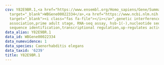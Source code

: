 ```yaml
---
csv: Y82E9BR.1,<a href="https://www.ensembl.org/Homo_sapiens/Gene/Summary?db=core;g=WBGene00022334"
  target="_blank">WBGene00022334</a>,<a href="https://www.ncbi.nlm.nih.gov/pubmed/30894454"
  target="_blank"><i class="fas fa-file"></i></a>",genetic interference,functional
  association,prime adult stage, RNA-seq assay, hsb-1(-),nucleotide sequence identification,nucleotide
  sequence identification,transcriptional regulation,up-regulates activity
data_alias: Y82E9BR.1
data_id: WBGene00022334
data_numevidence: 1
data_species: Caenorhabditis elegans
data_taxid: '6239'
title: Y82E9BR.1
---
```

